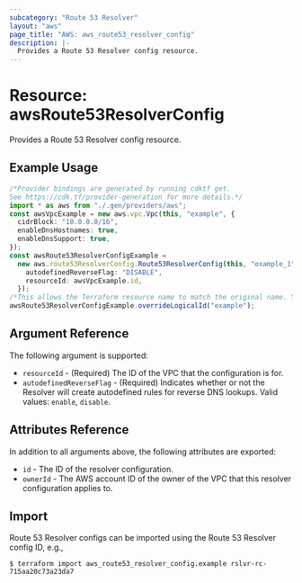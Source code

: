 ```yaml
---
subcategory: "Route 53 Resolver"
layout: "aws"
page_title: "AWS: aws_route53_resolver_config"
description: |-
  Provides a Route 53 Resolver config resource.
---
```


# Resource: awsRoute53ResolverConfig

Provides a Route 53 Resolver config resource.

## Example Usage

```typescript
/*Provider bindings are generated by running cdktf get.
See https://cdk.tf/provider-generation for more details.*/
import * as aws from "./.gen/providers/aws";
const awsVpcExample = new aws.vpc.Vpc(this, "example", {
  cidrBlock: "10.0.0.0/16",
  enableDnsHostnames: true,
  enableDnsSupport: true,
});
const awsRoute53ResolverConfigExample =
  new aws.route53ResolverConfig.Route53ResolverConfig(this, "example_1", {
    autodefinedReverseFlag: "DISABLE",
    resourceId: awsVpcExample.id,
  });
/*This allows the Terraform resource name to match the original name. You can remove the call if you don't need them to match.*/
awsRoute53ResolverConfigExample.overrideLogicalId("example");

```

## Argument Reference

The following argument is supported:

* `resourceId` - (Required) The ID of the VPC that the configuration is for.
* `autodefinedReverseFlag` - (Required) Indicates whether or not the Resolver will create autodefined rules for reverse DNS lookups. Valid values: `enable`, `disable`.

## Attributes Reference

In addition to all arguments above, the following attributes are exported:

* `id` - The ID of the resolver configuration.
* `ownerId` - The AWS account ID of the owner of the VPC that this resolver configuration applies to.

## Import

Route 53 Resolver configs can be imported using the Route 53 Resolver config ID, e.g.,

```console
$ terraform import aws_route53_resolver_config.example rslvr-rc-715aa20c73a23da7
```
